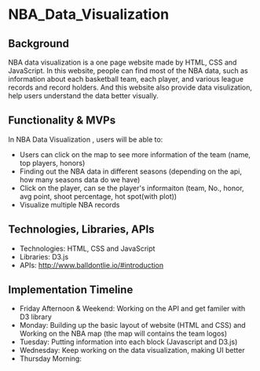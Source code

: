 # NBA_Data_Visualization

## Background ##

  NBA data visualization is a one page website made by HTML, CSS and JavaScript. In this website, people can find most of the NBA data, such as information about each basketball team, each player, and various league records and record holders. And this website also provide data visulization, help users understand the data better visually.
  
## Functionality & MVPs ##

  In NBA Data Visualization , users will be able to:
  
  - Users can click on the map to see more information of the team (name, top players, honors)
  - Finding out the NBA data in different seasons (depending on the api, how many seasons data do we have)
  - Click on the player, can se the player's informaiton (team, No., honor, avg point, shoot percentage, hot spot(with plot))
  - Visualize multiple NBA records


## Technologies, Libraries, APIs ##

  - Technologies: HTML, CSS and JavaScript
  - Libraries: D3.js
  - APIs: http://www.balldontlie.io/#introduction


## Implementation Timeline ##

  - Friday Afternoon & Weekend: Working on the API and get familer with D3 library 
  - Monday: Building up the basic layout of website (HTML and CSS) and Working on the NBA map (the map will contains the team logos)
  - Tuesday: Putting information into each block (Javascript and D3.js)
  - Wednesday: Keep working on the data visualization, making UI better
  - Thursday Morning: 
